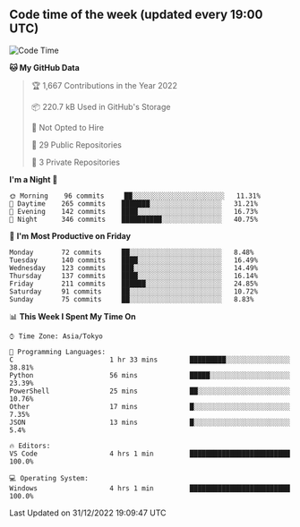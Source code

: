 ## Code time of the week (updated every 19:00 UTC)

<!--START_SECTION:waka-->
![Code Time](http://img.shields.io/badge/Code%20Time-1%2C459%20hrs%206%20mins-blue)

**🐱 My GitHub Data** 

> 🏆 1,667 Contributions in the Year 2022
 > 
> 📦 220.7 kB Used in GitHub's Storage 
 > 
> 🚫 Not Opted to Hire
 > 
> 📜 29 Public Repositories 
 > 
> 🔑 3 Private Repositories  
 > 
**I'm a Night 🦉** 

```text
🌞 Morning    96 commits     ██░░░░░░░░░░░░░░░░░░░░░░░   11.31% 
🌆 Daytime    265 commits    ███████░░░░░░░░░░░░░░░░░░   31.21% 
🌃 Evening    142 commits    ████░░░░░░░░░░░░░░░░░░░░░   16.73% 
🌙 Night      346 commits    ██████████░░░░░░░░░░░░░░░   40.75%

```
📅 **I'm Most Productive on Friday** 

```text
Monday       72 commits     ██░░░░░░░░░░░░░░░░░░░░░░░   8.48% 
Tuesday      140 commits    ████░░░░░░░░░░░░░░░░░░░░░   16.49% 
Wednesday    123 commits    ███░░░░░░░░░░░░░░░░░░░░░░   14.49% 
Thursday     137 commits    ████░░░░░░░░░░░░░░░░░░░░░   16.14% 
Friday       211 commits    ██████░░░░░░░░░░░░░░░░░░░   24.85% 
Saturday     91 commits     ██░░░░░░░░░░░░░░░░░░░░░░░   10.72% 
Sunday       75 commits     ██░░░░░░░░░░░░░░░░░░░░░░░   8.83%

```


📊 **This Week I Spent My Time On** 

```text
⌚︎ Time Zone: Asia/Tokyo

💬 Programming Languages: 
C                        1 hr 33 mins        █████████░░░░░░░░░░░░░░░░   38.81% 
Python                   56 mins             █████░░░░░░░░░░░░░░░░░░░░   23.39% 
PowerShell               25 mins             ██░░░░░░░░░░░░░░░░░░░░░░░   10.76% 
Other                    17 mins             █░░░░░░░░░░░░░░░░░░░░░░░░   7.35% 
JSON                     13 mins             █░░░░░░░░░░░░░░░░░░░░░░░░   5.4%

🔥 Editors: 
VS Code                  4 hrs 1 min         █████████████████████████   100.0%

💻 Operating System: 
Windows                  4 hrs 1 min         █████████████████████████   100.0%

```


 Last Updated on 31/12/2022 19:09:47 UTC
<!--END_SECTION:waka-->